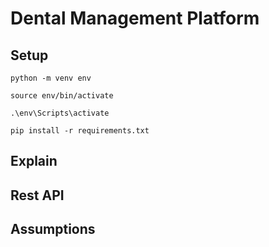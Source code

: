 # Dental Management Platform

## Setup
```
python -m venv env
```
```
source env/bin/activate
```
```
.\env\Scripts\activate
```
```
pip install -r requirements.txt
```

## Explain

## Rest API

## Assumptions